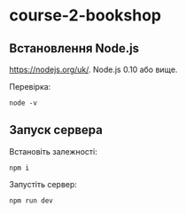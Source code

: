 # course-2-bookshop

## Встановлення Node.js

https://nodejs.org/uk/. Node.js 0.10 або вище.

Перевірка:
```
node -v
```

## Запуск сервера

Встановіть залежності:
```
npm i
```

Запустіть сервер:

```
npm run dev
```
